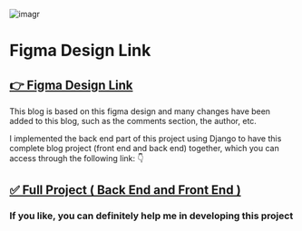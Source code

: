 ![imagr](/assets/images/COVER.svg)

# Figma Design Link 

## [👉 Figma Design Link ](https://www.figma.com/file/5G9vx60Zjm96a0mSUwOjMv/Personally---A-minimal-blog-template-design-(Community)?node-id=0%3A1)

 This blog is based on this figma design and many changes have been added to this blog, such as the comments section, the author, etc.
 
I implemented the back end part of this project using Django to have this complete blog project (front end and back end) together, which you can access through the following link: 👇

 ## [✅ Full Project ( Back End and Front End )]([https](https://github.com/rzashakeri/blog)://link)

### If you like, you can definitely help me in developing this project